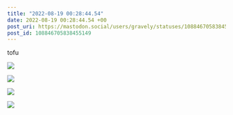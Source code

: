 ```yaml
---
title: "2022-08-19 00:28:44.54"
date: 2022-08-19 00:28:44.54 +00
post_uri: https://mastodon.social/users/gravely/statuses/108846705838455149
post_id: 108846705838455149
---
```

tofu


![](/images/108846704967173620.jpg)

![](/images/108846705207472993.jpg)

![](/images/108846705435785818.jpg)

![](/images/108846705696066025.jpg)

